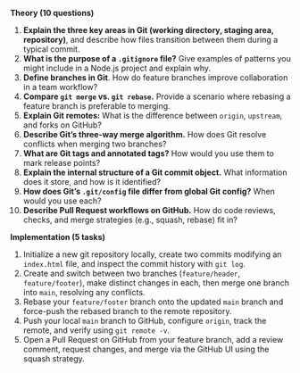 **Theory (10 questions)**

1. **Explain the three key areas in Git (working directory, staging area, repository)**, and describe how files transition between them during a typical commit.
2. **What is the purpose of a `.gitignore` file?** Give examples of patterns you might include in a Node.js project and explain why.
3. **Define branches in Git**. How do feature branches improve collaboration in a team workflow?
4. **Compare `git merge` vs. `git rebase`.** Provide a scenario where rebasing a feature branch is preferable to merging.
5. **Explain Git remotes:** What is the difference between `origin`, `upstream`, and forks on GitHub?
6. **Describe Git’s three-way merge algorithm.** How does Git resolve conflicts when merging two branches?
7. **What are Git tags and annotated tags?** How would you use them to mark release points?
8. **Explain the internal structure of a Git commit object.** What information does it store, and how is it identified?
9. **How does Git’s `.git/config` file differ from global Git config?** When would you use each?
10. **Describe Pull Request workflows on GitHub.** How do code reviews, checks, and merge strategies (e.g., squash, rebase) fit in?

**Implementation (5 tasks)**

1. Initialize a new git repository locally, create two commits modifying an `index.html` file, and inspect the commit history with `git log`.
2. Create and switch between two branches (`feature/header`, `feature/footer`), make distinct changes in each, then merge one branch into `main`, resolving any conflicts.
3. Rebase your `feature/footer` branch onto the updated `main` branch and force-push the rebased branch to the remote repository.
4. Push your local `main` branch to GitHub, configure `origin`, track the remote, and verify using `git remote -v`.
5. Open a Pull Request on GitHub from your feature branch, add a review comment, request changes, and merge via the GitHub UI using the squash strategy.
